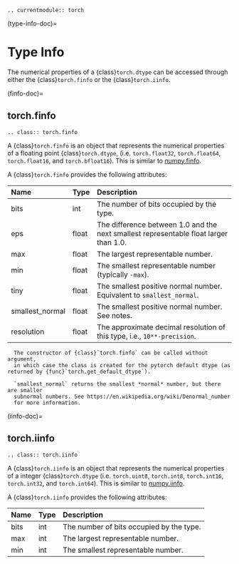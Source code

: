 ```{eval-rst}
.. currentmodule:: torch
```

(type-info-doc)=
# Type Info

The numerical properties of a {class}`torch.dtype` can be accessed through either the {class}`torch.finfo` or the {class}`torch.iinfo`.

(finfo-doc)=
## torch.finfo

```{eval-rst}
.. class:: torch.finfo
```

A {class}`torch.finfo` is an object that represents the numerical properties of a floating point
{class}`torch.dtype`, (i.e. ``torch.float32``, ``torch.float64``, ``torch.float16``, and ``torch.bfloat16``).
This is similar to [numpy.finfo](https://numpy.org/doc/stable/reference/generated/numpy.finfo.html).

A {class}`torch.finfo` provides the following attributes:

| Name            | Type  | Description                                                                                 |
| :-------------- | :---- | :------------------------------------------------------------------------------------------ |
| bits            | int   | The number of bits occupied by the type.                                                    |
| eps             | float | The difference between 1.0 and the next smallest representable float larger than 1.0.       |
| max             | float | The largest representable number.                                                           |
| min             | float | The smallest representable number (typically ``-max``).                                     |
| tiny            | float | The smallest positive normal number. Equivalent to ``smallest_normal``.                     |
| smallest_normal | float | The smallest positive normal number. See notes.                                             |
| resolution      | float | The approximate decimal resolution of this type, i.e., ``10**-precision``.                  |

```{note}
  The constructor of {class}`torch.finfo` can be called without argument,
  in which case the class is created for the pytorch default dtype (as returned by {func}`torch.get_default_dtype`).
```

```{note}
  `smallest_normal` returns the smallest *normal* number, but there are smaller
  subnormal numbers. See https://en.wikipedia.org/wiki/Denormal_number
  for more information.
```

(iinfo-doc)=
## torch.iinfo

```{eval-rst}
.. class:: torch.iinfo
```

A {class}`torch.iinfo` is an object that represents the numerical properties of a integer
{class}`torch.dtype` (i.e. ``torch.uint8``, ``torch.int8``, ``torch.int16``, ``torch.int32``, and ``torch.int64``).
This is similar to [numpy.iinfo](https://numpy.org/doc/stable/reference/generated/numpy.iinfo.html).

A {class}`torch.iinfo` provides the following attributes:

| Name | Type | Description                              |
| :--- | :--- | :--------------------------------------- |
| bits | int  | The number of bits occupied by the type. |
| max  | int  | The largest representable number.        |
| min  | int  | The smallest representable number.       |
